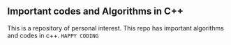 ## Important codes and Algorithms in C++
This is a repository of personal interest. This repo has important algorithms and codes in c++. 
`HAPPY CODING`